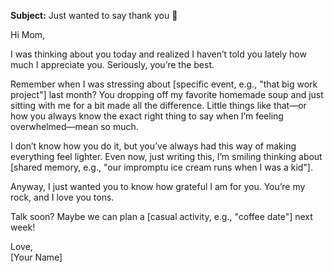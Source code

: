 **Subject:** Just wanted to say thank you 💛  

Hi Mom,  

I was thinking about you today and realized I haven’t told you lately how much I appreciate you. Seriously, you’re the best.  

Remember when I was stressing about [specific event, e.g., "that big work project"] last month? You dropping off my favorite homemade soup and just sitting with me for a bit made all the difference. Little things like that—or how you always know the exact right thing to say when I’m feeling overwhelmed—mean so much.  

I don’t know how you do it, but you’ve always had this way of making everything feel lighter. Even now, just writing this, I’m smiling thinking about [shared memory, e.g., "our impromptu ice cream runs when I was a kid"].  

Anyway, I just wanted you to know how grateful I am for you. You’re my rock, and I love you tons.  

Talk soon? Maybe we can plan a [casual activity, e.g., "coffee date"] next week!  

Love,  
[Your Name]